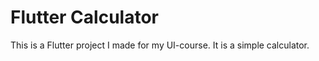 # Flutter Calculator

This is a Flutter project I made for my UI-course. It is a simple calculator.
